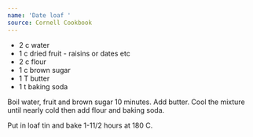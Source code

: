 ```yaml
---
name: 'Date loaf '
source: Cornell Cookbook
---
```


* 2 c water
* 1 c dried fruit - raisins or dates etc 
* 2 c flour
* 1 c brown sugar
* 1 T butter
* 1 t baking soda

Boil water, fruit and brown sugar 10 minutes.  Add butter.  Cool the mixture until nearly cold then add flour and baking soda.  

Put in loaf tin and bake 1-11/2 hours at 180 C.

